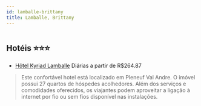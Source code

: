 ```yaml
---
id: lamballe-brittany
title: Lamballe, Brittany
---
```


<center><img src="http://photos.hotelbeds.com/giata/34/346915/346915a_hb_a_001.jpg" alt="" /></center>


## Hotéis ⭐️⭐️⭐️

-    [Hôtel Kyriad Lamballe](https://www.hurb.com/aud/https://www.hurb.com/hoteis/lamballe/hotel-kyriad-lamballe-JNP-JP111858?cmp=18055) Diárias a partir de R$264.87
   > Este confortável hotel está localizado em Pleneuf Val Andre. O imóvel possui 27 quartos de hóspedes acolhedores. Além dos serviços e comodidades oferecidos, os viajantes podem aproveitar a ligação à internet por fio ou sem fios disponível nas instalações.
